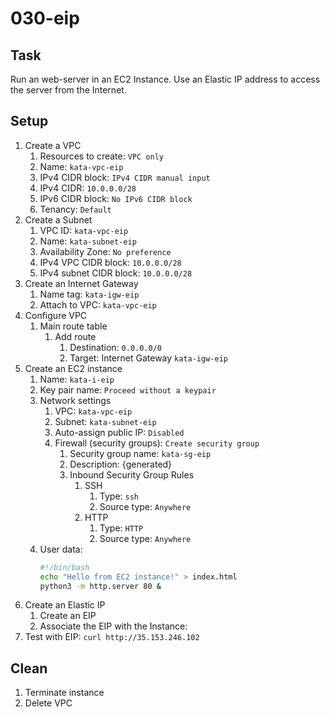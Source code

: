 # 030-eip

## Task
Run an web-server in an EC2 Instance.
Use an Elastic IP address to access the server from the Internet.

## Setup
1. Create a VPC
    1. Resources to create: `VPC only`
    2. Name: `kata-vpc-eip`
    3. IPv4 CIDR block: `IPv4 CIDR manual input`
    4. IPv4 CIDR: `10.0.0.0/28`
    5. IPv6 CIDR block: `No IPv6 CIDR block`
    6. Tenancy: `Default`
2. Create a Subnet
    1. VPC ID: `kata-vpc-eip`
    2. Name: `kata-subnet-eip`
    3. Availability Zone: `No preference`
    4. IPv4 VPC CIDR block: `10.0.0.0/28`
    5. IPv4 subnet CIDR block: `10.0.0.0/28`
3. Create an Internet Gateway
	1. Name tag: `kata-igw-eip`
	2. Attach to VPC: `kata-vpc-eip`
4. Configure VPC
    1. Main route table
        1. Add route
            1. Destination: `0.0.0.0/0`
            2. Target: Internet Gateway `kata-igw-eip`
5. Create an EC2 instance
    1. Name: `kata-i-eip`
    2. Key pair name: `Proceed without a keypair`
    3. Network settings
        1. VPC: `kata-vpc-eip`
        2. Subnet: `kata-subnet-eip`
        3. Auto-assign public IP: `Disabled`
        4. Firewall (security groups): `Create security group`
            1. Security group name: `kata-sg-eip`
            2. Description: {generated}
            3. Inbound Security Group Rules
            	1. SSH
                	1. Type: `ssh`
                	2. Source type: `Anywhere`
                 1. HTTP
                    1. Type: `HTTP`
                    2. Source type: `Anywhere`
    6. User data:
        ```bash
        #!/bin/bash
        echo "Hello from EC2 instance!" > index.html
        python3 -m http.server 80 &
        ```
6. Create an Elastic IP
	1. Create an EIP
	2. Associate the EIP with the Instance:
7. Test with EIP: `curl http://35.153.246.102`

## Clean
1. Terminate instance
2. Delete VPC
